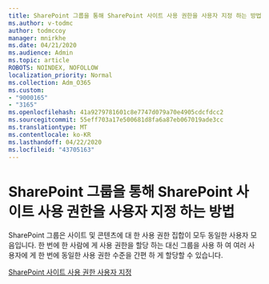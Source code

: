 ```yaml
---
title: SharePoint 그룹을 통해 SharePoint 사이트 사용 권한을 사용자 지정 하는 방법
ms.author: v-todmc
author: todmccoy
manager: mnirkhe
ms.date: 04/21/2020
ms.audience: Admin
ms.topic: article
ROBOTS: NOINDEX, NOFOLLOW
localization_priority: Normal
ms.collection: Adm_O365
ms.custom:
- "9000165"
- "3165"
ms.openlocfilehash: 41a9279781601c8e7747d079a70e4905cdcfdcc2
ms.sourcegitcommit: 55eff703a17e500681d8fa6a87eb067019ade3cc
ms.translationtype: MT
ms.contentlocale: ko-KR
ms.lasthandoff: 04/22/2020
ms.locfileid: "43705163"
---
```

# <a name="how-to-customize-sharepoint-site-permissions-via-sharepoint-groups"></a>SharePoint 그룹을 통해 SharePoint 사이트 사용 권한을 사용자 지정 하는 방법 

SharePoint 그룹은 사이트 및 콘텐츠에 대 한 사용 권한 집합이 모두 동일한 사용자 모음입니다. 한 번에 한 사람에 게 사용 권한을 할당 하는 대신 그룹을 사용 하 여 여러 사용자에 게 한 번에 동일한 사용 권한 수준을 간편 하 게 할당할 수 있습니다.

[SharePoint 사이트 사용 권한 사용자 지정](https://docs.microsoft.com/sharepoint/customize-sharepoint-site-permissions)